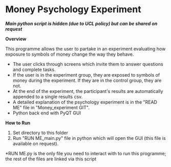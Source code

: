 # Money Psychology Experiment
***Main python script is hidden (due to UCL policy) but can be shared on request***

**Overview**

This programme allows the user to partake in an experiment evaluating how exposure to symbols of money change the way they behave. 
* The user clicks through screens which invite them to answer questions and complete tasks. 
* If the user is in the experiment group, they are exposed to symbols of money during the experiment. If they are in the control group, they are not.
* At the end of the experiment, the participant's results are automatically appended to a single results csv. 
* A detailed explanation of the psychology experiment is in the "READ ME" file in "Money_experiment GIT".
* Python back end with PyQT GUI

**How to Run**

1. Set directory to this folder
2. Run "RUN ME_main.py" file in python which will open the GUI (this file is available on request).

*RUN ME.py is the only file you need to interact with to run this programme; the rest of the files are linked via this script

